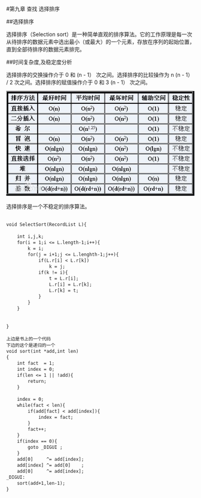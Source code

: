 #第九章  查找  选择排序

##选择排序


选择排序（Selection sort）是一种简单直观的排序算法。它的工作原理是每一次从待排序的数据元素中选出最小（或最大）的一个元素，存放在序列的起始位置，直到全部待排序的数据元素排完。 


##时间复杂度,及稳定度分析

选择排序的交换操作介于 0 和 (n - 1） 次之间。选择排序的比较操作为 n (n - 1） / 2 次之间。选择排序的赋值操作介于 0 和 3 (n - 1） 次之间。

![paixu](./paixu.jpg)

选择排序是一个不稳定的排序算法。

 
```

void SelectSort(RecordList L){

    int i,j,k;
    for(i = 1;i <= L.length-1;i++){
        k = i;
        for(j = i+1;j <= L.lenghth-1;j++){
            if(L.r[i] < L.r[k])
                k = j;
            if(k != i){
                t = L.r[i];
                L.r[i] = L.r[k];
                L.r[k] = t;
            }
        }
    }


}

上边是书上的一个代码
下边的这个是递归的一个
void sort(int *add,int len)
{
    int fact  = 1;
    int index = 0;
    if(len <= 1 || !add){
        return;
    }

    index = 0;
    while(fact < len){
        if(add[fact] < add[index]){
            index = fact;
        }
        fact++;
    }
    if(index == 0){
        goto _DIGUI ;
    }
    add[0]     ^= add[index];
    add[index] ^= add[0]    ;
    add[0]     ^= add[index];
_DIGUI:
    sort(add+1,len-1);
}
```